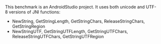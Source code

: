 This benchmark is an AndroidStudio project.
It uses both unicode and UTF-8 versions of JNI functions:
+ NewString, GetStringLength, GetStringChars, ReleaseStringChars, GetStringRegion
+ NewStringUTF, GetStringUTFLength, GetStringUTFChars, ReleaseStringUTFChars, GetStringUTFRegion
